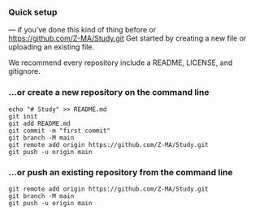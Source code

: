 ### Quick setup
— if you’ve done this kind of thing before
or	
https://github.com/Z-MA/Study.git
Get started by creating a new file or uploading an existing file.

We recommend every repository include a README, LICENSE, and gitignore.

### …or create a new repository on the command line
```
echo "# Study" >> README.md
git init
git add README.md
git commit -m "first commit"
git branch -M main
git remote add origin https://github.com/Z-MA/Study.git
git push -u origin main
```
### …or push an existing repository from the command line
```
git remote add origin https://github.com/Z-MA/Study.git
git branch -M main
git push -u origin main
```

